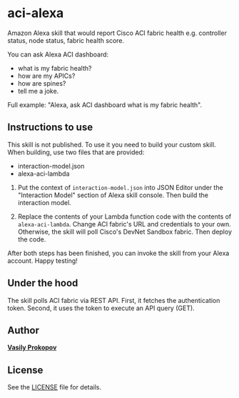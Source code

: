 # aci-alexa

Amazon Alexa skill that would report Cisco ACI fabric health e.g. controller status, node status, fabric health score.

You can ask Alexa ACI dashboard:

- what is my fabric health?
- how are my APICs?
- how are spines?
- tell me a joke.

Full example: "Alexa, ask ACI dashboard what is my fabric health".

## Instructions to use

This skill is not published. To use it you need to build your custom skill. When building, use two files that are provided:

- interaction-model.json
- alexa-aci-lambda

1. Put the context of `interaction-model.json` into JSON Editor under the "Interaction Model" section of Alexa skill console. Then build the interaction model.

2. Replace the contents of your Lambda function code with the contents of `alexa-aci-lambda`. Change ACI fabric's URL and credentials to your own. Otherwise, the skill will poll Cisco's DevNet Sandbox fabric. Then deploy the code.

After both steps has been finished, you can invoke the skill from your Alexa account. Happy testing!

## Under the hood

The skill polls ACI fabric via REST API. First, it fetches the authentication token. Second, it uses the token to execute an API query (GET).

## Author

[**Vasily Prokopov**](https://github.com/vasilyprokopov)

## License

See the [LICENSE](LICENSE) file for details.